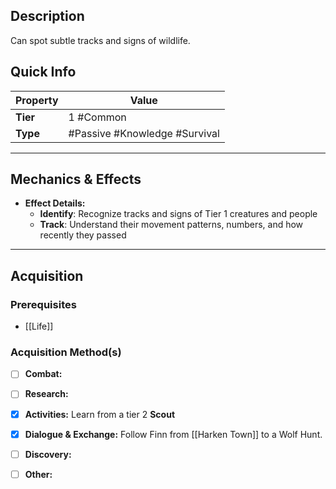 ## Description
 Can spot subtle tracks and signs of wildlife.

## Quick Info
| Property | Value                             |
| -------- | ----------------------------------|
| **Tier** | 1 #Common                         |
| **Type** | #Passive #Knowledge #Survival    |

---

## Mechanics & Effects
- **Effect Details:**
    - **Identify**: Recognize tracks and signs of Tier 1 creatures and people
    - **Track**: Understand their movement patterns, numbers, and how recently they passed


---

## Acquisition
### Prerequisites
- [[Life]]

### Acquisition Method(s)
- [ ] **Combat:** 
- [ ] **Research:** 
- [x] **Activities:** Learn from a tier 2 **Scout**
- [x] **Dialogue & Exchange:** Follow Finn from [[Harken Town]] to a Wolf Hunt.
- [ ] **Discovery:** 
- [ ] **Other:**

